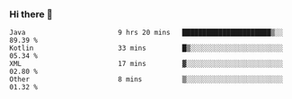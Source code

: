 ### Hi there 👋

<!--START_SECTION:waka-->

```text
Java                       9 hrs 20 mins   ██████████████████████▒░░   89.39 %
Kotlin                     33 mins         █▒░░░░░░░░░░░░░░░░░░░░░░░   05.34 %
XML                        17 mins         ▓░░░░░░░░░░░░░░░░░░░░░░░░   02.80 %
Other                      8 mins          ▒░░░░░░░░░░░░░░░░░░░░░░░░   01.32 %
```

<!--END_SECTION:waka-->

<!--
**jerry-shao/jerry-shao** is a ✨ _special_ ✨ repository because its `README.md` (this file) appears on your GitHub profile.

Here are some ideas to get you started:

- 🔭 I’m currently working on ...
- 🌱 I’m currently learning ...
- 👯 I’m looking to collaborate on ...
- 🤔 I’m looking for help with ...
- 💬 Ask me about ...
- 📫 How to reach me: ...
- 😄 Pronouns: ...
- ⚡ Fun fact: ...
-->
